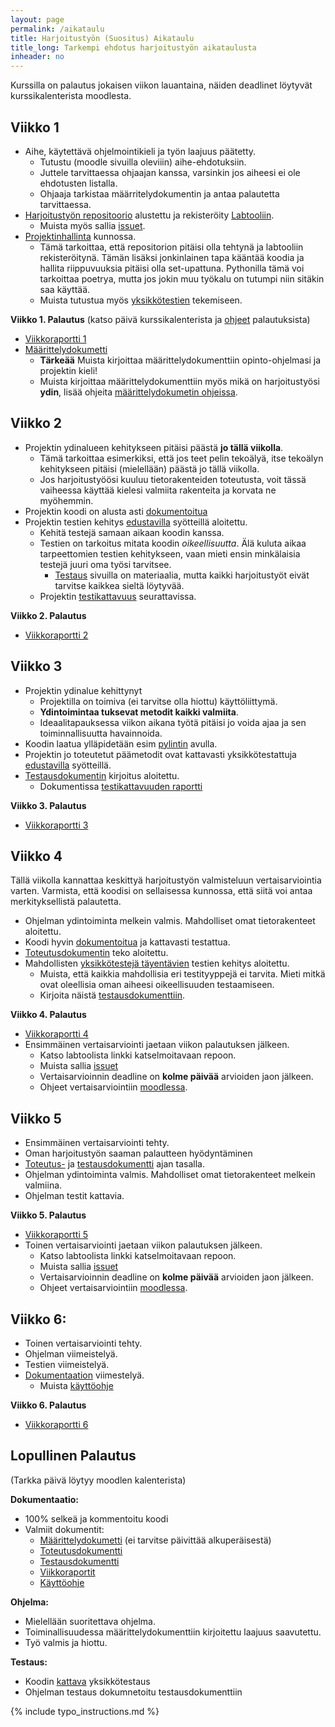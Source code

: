 ```yaml
---
layout: page
permalink: /aikataulu
title: Harjoitustyön (Suositus) Aikataulu  
title_long: Tarkempi ehdotus harjoitustyön aikataulusta
inheader: no
---
```


Kurssilla on palautus jokaisen viikon lauantaina, näiden deadlinet löytyvät kurssikalenterista moodlesta. 

## Viikko 1
- Aihe, käytettävä ohjelmointikieli ja työn laajuus päätetty.
    - Tutustu (moodle sivuilla oleviiin) aihe-ehdotuksiin.
    - Juttele tarvittaessa ohjaajan kanssa, varsinkin jos aiheesi ei ole ehdotusten listalla. 
    - Ohjaaja tarkistaa määrritelydokumentin ja antaa palautetta tarvittaessa. 
- [Harjoitustyön repositoorio](/git) alustettu ja rekisteröity [Labtooliin](https://study.cs.helsinki.fi/labtool/).
    - Muista myös sallia [issuet](/git#issuiden-salliminen).
- [Projektinhallinta](/projektinhallinta#projektin-hallinta) kunnossa.
    - Tämä tarkoittaa, että repositorion pitäisi olla tehtynä ja labtooliin rekisteröitynä. Tämän lisäksi jonkinlainen tapa kääntää koodia
      ja hallita riippuvuuksia pitäisi olla set-upattuna. Pythonilla tämä voi tarkoittaa poetrya, mutta jos jokin muu työkalu on
      tutumpi niin sitäkin saa käyttää. 
    - Muista tutustua myös [yksikkötestien](/unittest) tekemiseen.

**Viikko 1. Palautus** (katso päivä kurssikalenterista ja [ohjeet](/dokumentaatio) palautuksista)
- [Viikkoraportti 1](/dokumentaatio#viikkopalautukset)
- [Määrittelydokumetti](dokumentaatio#määrittelydokumentti)
    - **Tärkeää** Muista kirjoittaa määrittelydokumenttiin opinto-ohjelmasi ja projektin kieli!
    - Muista kirjoittaa määrittelydokumenttiin myös mikä on harjoitustyösi **ydin**, lisää ohjeita [määrittelydokumetin ohjeissa](dokumentaatio#määrittelydokumentti).


## Viikko 2
- Projektin ydinalueen kehitykseen pitäisi päästä **jo tällä viikolla**. 
    - Tämä tarkoittaa esimerkiksi, että jos teet pelin tekoälyä, itse tekoälyn kehitykseen pitäisi (mielellään) päästä jo tällä viikolla. 
    - Jos harjoitustyöösi kuuluu tietorakenteiden toteutusta, voit tässä vaiheessa käyttää kielesi valmiita rakenteita ja korvata ne myöhemmin.
- Projektin koodi on alusta asti [dokumentoitua](/dokumentaatio#koodin-dokumentointi) 
- Projektin testien kehitys [edustavilla](/respresentativeinputs) syötteillä aloitettu.
    - Kehitä testejä samaan aikaan koodin kanssa. 
    - Testien on tarkoitus mitata koodin *oikeellisuutta*. Älä kuluta aikaa tarpeettomien testien kehitykseen, vaan mieti ensin minkälaisia testejä juuri oma työsi tarvitsee. 
        - [Testaus](//testing) sivuilla on materiaalia, mutta kaikki harjoitustyöt eivät tarvitse kaikkea sieltä löytyvää. 
    - Projektin [testikattavuus](/unittest#onko-jo-testattu-tarpeeksi-testauskattavuus) seurattavissa. 

**Viikko 2. Palautus**
- [Viikkoraportti 2](/dokumentaatio#viikkopalautukset)

## Viikko 3
- Projektin ydinalue kehittynyt
    - Projektilla on toimiva (ei tarvitse olla hiottu) käyttöliittymä. 
    - **Ydintoimintaa tuksevat metodit kaikki valmiita**. 
    - Ideaalitapauksessa viikon aikana työtä pitäisi jo voida ajaa ja sen toiminnallisuutta havainnoida. 
- Koodin laatua ylläpidetään esim [pylintin](/pylint) avulla.
- Projektin jo toteutetut päämetodit ovat kattavasti yksikkötestattuja [edustavilla](/respresentativeinputs) syötteillä. 
- [Testausdokumentin](/dokumentaatio#testausdokumentti) kirjoitus aloitettu. 
    - Dokumentissa [testikattavuuden raportti](/unittest#onko-jo-testattu-tarpeeksi-testauskattavuus)


**Viikko 3. Palautus**
- [Viikkoraportti 3](/dokumentaatio#viikkopalautukset)


## Viikko 4
Tällä viikolla kannattaa keskittyä harjoitustyön valmisteluun vertaisarviointia varten. 
Varmista, että koodisi on sellaisessa kunnossa, että siitä voi antaa merkityksellistä palautetta.

- Ohjelman ydintoiminta melkein valmis. Mahdolliset omat tietorakenteet aloitettu. 
- Koodi hyvin [dokumentoitua](/dokumentaatio#koodin-dokumentointi) ja kattavasti testattua. 
- [Toteutusdokumentin](/dokumentaatio#toteutusdokumentti) teko aloitettu. 
- Mahdollisten [yksikkötestejä täyentävien](/testing#yksikkötestien-lisäksi) testien kehitys aloitettu.
    - Muista, että kaikkia mahdollisia eri testityyppejä ei tarvita. Mieti mitkä ovat oleellisia oman aiheesi oikeellisuuden testaamiseen. 
    - Kirjoita näistä [testausdokumenttiin](/dokumentaatio#testausdokumentti).


**Viikko 4. Palautus** 
- [Viikkoraportti 4](/dokumentaatio#viikkopalautukset)
- Ensimmäinen vertaisarviointi jaetaan viikon palautuksen jälkeen. 
    - Katso labtoolista linkki katselmoitavaan repoon. 
    - Muista sallia [issuet](/git#issuiden-salliminen)
    - Vertaisarvioinnin deadline on **kolme päivää** arvioiden jaon jälkeen.
    - Ohjeet vertaisarviointiin [moodlessa]({{site.moodle}}). 

## Viikko 5
- Ensimmäinen vertaisarviointi tehty. 
- Oman harjoitustyön saaman palautteen hyödyntäminen
- [Toteutus-](/dokumentaatio#toteutusdokumentti) ja [testausdokumentti](/dokumentaatio#testausdokumentti) ajan tasalla. 
- Ohjelman ydintoiminta valmis. Mahdolliset omat tietorakenteet melkein valmiina. 
- Ohjelman testit kattavia. 

**Viikko 5. Palautus** 
- [Viikkoraportti 5](/dokumentaatio#viikkopalautukset)
- Toinen vertaisarviointi jaetaan viikon palautuksen jälkeen. 
    - Katso labtoolista linkki katselmoitavaan repoon. 
    - Muista sallia [issuet](/git#issuiden-salliminen)
    - Vertaisarvioinnin deadline on **kolme päivää** arvioiden jaon jälkeen.
    - Ohjeet vertaisarviointiin [moodlessa]({{site.moodle}}). 


## Viikko 6:
- Toinen vertaisarviointi tehty.
- Ohjelman viimeistelyä.
- Testien viimeistelyä. 
- [Dokumentaation](/dokumentaatio) viimestelyä. 
    - Muista [käyttöohje](/dokumentaatio#käyttöohje)

**Viikko 6. Palautus**
- [Viikkoraportti 6](/dokumentaatio#viikkopalautukset)

## Lopullinen Palautus
(Tarkka päivä löytyy moodlen kalenterista)

**Dokumentaatio:**
- 100% selkeä ja kommentoitu koodi
- Valmiit dokumentit:
    - [Määrittelydokumetti](dokumentaatio#määrittelydokumentti) (ei tarvitse päivittää alkuperäisestä)
    - [Toteutusdokumentti](/dokumentaatio#toteutusdokumentti)
    - [Testausdokumentti](/dokumentaatio#testausdokumentti)
    - [Viikkoraportit](/dokumentaatio#viikkopalautukset)
    - [Käyttöohje](/dokumentaatio#käyttöohje)

**Ohjelma:**
-   Mielellään suoritettava ohjelma. 
-   Toiminallisuudessa määrittelydokumenttiin kirjoitettu laajuus saavutettu.  
-   Työ valmis ja hiottu.

**Testaus:**
-   Koodin [kattava](/testreqs) yksikkötestaus
-   Ohjelman testaus dokumnetoitu testausdokumenttiin

{% include typo_instructions.md %}
